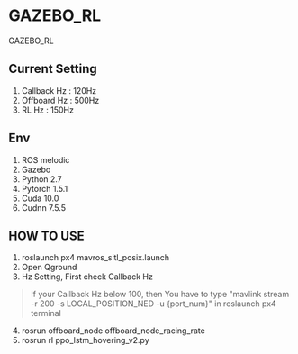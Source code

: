 # GAZEBO_RL
GAZEBO_RL

## Current Setting
1. Callback Hz : 120Hz
2. Offboard Hz : 500Hz
3. RL Hz : 150Hz

## Env
1. ROS melodic
2. Gazebo
3. Python 2.7
4. Pytorch 1.5.1
5. Cuda 10.0
6. Cudnn 7.5.5

## HOW TO USE
1. roslaunch px4 mavros_sitl_posix.launch
2. Open Qground
3. Hz Setting, First check Callback Hz
> If your Callback Hz below 100, then You have to type "mavlink stream -r 200 -s LOCAL_POSITION_NED -u {port_num}" in roslaunch px4 terminal
4. rosrun offboard_node offboard_node_racing_rate
5. rosrun rl ppo_lstm_hovering_v2.py
